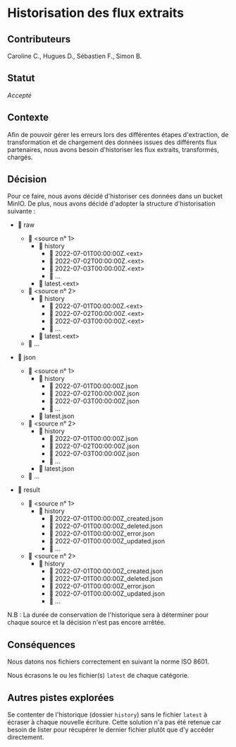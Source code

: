 # Historisation des flux extraits

## Contributeurs

Caroline C., Hugues D., Sébastien F., Simon B.

## Statut

*Accepté*

## Contexte

Afin de pouvoir gérer les erreurs lors des différentes étapes d'extraction, de transformation et de chargement des
données issues des différents flux partenaires, nous avons besoin d'historiser les flux extraits, transformés, chargés.

## Décision

Pour ce faire, nous avons décidé d'historiser ces données dans un bucket MinIO. De plus, nous avons décidé d'adopter la
structure d'historisation suivante :

- 📁 raw 
  - 📁 \<source n° 1\>
    - 📁 history
      - 📄 2022-07-01T00:00:00Z.\<ext\>
      - 📄 2022-07-02T00:00:00Z.\<ext\>
      - 📄 2022-07-03T00:00:00Z.\<ext\>
      - 📄 ...
    - 📄 latest.\<ext\>
  - 📁 \<source n° 2\>
      - 📁 history
        - 📄 2022-07-01T00:00:00Z.\<ext\>
        - 📄 2022-07-02T00:00:00Z.\<ext\>
        - 📄 2022-07-03T00:00:00Z.\<ext\>
        - 📄 ...
      - 📄 latest.\<ext\>
  - 📁 ...

- 📁 json
    - 📁 \<source n° 1\>
        - 📁 history
          - 📄 2022-07-01T00:00:00Z.json
          - 📄 2022-07-02T00:00:00Z.json
          - 📄 2022-07-03T00:00:00Z.json
          - 📄 ...
        - 📄 latest.json
    - 📁 \<source n° 2\>
        - 📁 history
          - 📄 2022-07-01T00:00:00Z.json
          - 📄 2022-07-02T00:00:00Z.json
          - 📄 2022-07-03T00:00:00Z.json
          - 📄 ...
        - 📄 latest.json
    - 📁 ...

- 📁 result
  - 📁 \<source n° 1\>
      - 📁 history
          - 📄 2022-07-01T00:00:00Z_created.json
          - 📄 2022-07-01T00:00:00Z_deleted.json
          - 📄 2022-07-01T00:00:00Z_error.json
          - 📄 2022-07-01T00:00:00Z_updated.json
          - 📄 ...
  - 📁 \<source n° 2\>
      - 📁 history
          - 📄 2022-07-01T00:00:00Z_created.json
          - 📄 2022-07-01T00:00:00Z_deleted.json
          - 📄 2022-07-01T00:00:00Z_error.json
          - 📄 2022-07-01T00:00:00Z_updated.json
          - 📄 ...

N.B : La durée de conservation de l'historique sera à déterminer pour chaque source et la décision n'est pas encore arrêtée.

## Conséquences

Nous datons nos fichiers correctement en suivant la norme ISO 8601.

Nous écrasons le ou les fichier(s) `latest` de chaque catégorie.

## Autres pistes explorées

Se contenter de l'historique (dossier `history`) sans le fichier `latest` à écraser à chaque nouvelle écriture. Cette
solution n'a pas été retenue car besoin de lister pour récupérer le dernier fichier plutôt que d'y accéder directement.
